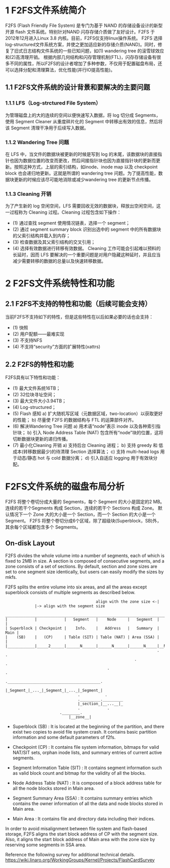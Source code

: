 # 1 F2FS文件系统简介

F2FS (Flash Friendly File System) 是专门为基于 NAND 的存储设备设计的新型开源 flash 文件系统。特别针对NAND 闪存存储介质做了友好设计。F2FS 于2012年12月进入Linux 3.8 内核。目前，F2FS仅支持linux操作系统。
F2FS 选择 log-structured文件系统方案，并使之更加适应新的存储介质(NAND)。同时，修复了旧式日志结构文件系统的一些已知问题，如(1) wandering tree 的滚雪球效应和(2)高清理开销。
根据内部几何结构和闪存管理机制(FTL)，闪存存储设备有很多不同的属性，所以F2FS的设计者增加了多种参数，不仅用于配置磁盘布局，还可以选择分配和清理算法，优化性能(并行IO提高性能)。

## 1.1 F2FS文件系统的设计背景和要解决的主要问题

### 1.1.1 LFS（Log-strctured File System）

为管理磁盘上的大的连续的空间以便快速写入数据，将 log 切分成 Segments，使用 Segment Cleaner 从重度碎片化的 Segment 中转移出有效的信息，然后将该 Segment 清理干净用于后续写入数据。

### 1.1.2 Wandering Tree 问题

在 LFS 中，当文件的数据块被更新的时候是写到 log 的末尾，该数据块的直接指针也因为数据位置的改变而更改，然后间接指针块也因为直接指针块的更新而更新。按照这种方式，上层的索引结构，如inode、inode map 以及 checkpoint block 也会递归地更新。这就是所谓的 wandering tree 问题。为了提高性能，数据块更新的时候应该尽可能地消除或减少wandering tree 的更新节点传播。

### 1.1.3 Cleaning 开销

为了产生新的 log 空闲空间，LFS 需要回收无效的数据块，释放出空闲空间，这一过程称为 Cleaning 过程。Cleaning 过程包含如下操作：
* (1)    通过查找 segment 使用情况链表，选择一个 segment；
* (2)    通过 segment summary block 识别出选中的 segment 中的所有数据块的父索引结构并载入到内存；
* (3)    检查数据及其父索引结构的交叉引用；
* (4)    选择有效数据进行转移有效数据。
Cleaning  工作可能会引起难以预料的长延时，因而 LFS 要解决的一个重要问题是对用户隐藏这种延时，并且应当减少需要转移的数据的总量以及快速转移数据。

# 2 F2FS文件系统特性和功能

## 2.1 F2FS不支持的特性和功能（后续可能会支持）

当前F2FS不支持如下的特性，但是这些特性在以后如果必要的话也会支持：
* (1)    快照
* (2)    用户配额——最难实现
* (3)    不支持NFS
* (4)    不支持“security”方面的扩展特性(xattrs)

## 2.2 F2FS的特性和功能
F2FS具有以下特性和功能：
* (1)    最大文件系统16TB；
* (2)    32位块寻址空间；
* (3)    最大文件大小3.94TB；
* (4)    Log-structured；
* (5)    Flash 感知
a) 扩大随机写区域（元数据区域，two-location）以获取更好的性能；
b) 尽量使 F2FS 的数据结构与 FTL 的运算部件对齐。
* (6)    解决Wandering Tree 问题
a) 用术语“node”表示 inode 以及各种索引指针块；
b) 引入 Node Address Table (NAT) 包含所有“node”块的位置，这将切断数据块更新的递归传播。
* (7)    最小化Cleaning 开销
a) 支持后台 Cleaning 进程；
b) 支持 greedy 和 低成本(转移数据最少)的待清理 Section 选择算法；
c) 支持 multi-head logs 用于动态/静态 hot 与 cold 数据分离；
d) 引入自适应 logging 用于有效块分配。

# F2FS文件系统的磁盘布局分析

F2FS 将整个卷切分成大量的 Segments，每个 Segment 的大小是固定的2 MB。
连续的若干个Segments 构成 Section，连续的若干个 Sections 构成 Zone。
默认情况下一个 Zone 大的大小是一个 Section，而一个 Section 的大小是一个 Segment。
F2FS 将整个卷切分成6个区域，除了超级块(Superblock，SB)外，其余每个区域都包含多个 Segments。

On-disk Layout
--------------

F2FS divides the whole volume into a number of segments, each of which is fixed
to 2MB in size. A section is composed of consecutive segments, and a zone
consists of a set of sections. By default, section and zone sizes are set to one
segment size identically, but users can easily modify the sizes by mkfs.

F2FS splits the entire volume into six areas, and all the areas except superblock
consists of multiple segments as described below.

                                            align with the zone size <-|
                 |-> align with the segment size
     _________________________________________________________________________
    |            |            |   Segment   |    Node     |   Segment  |      |
    | Superblock | Checkpoint |    Info.    |   Address   |   Summary  | Main |
    |    (SB)    |   (CP)     | Table (SIT) | Table (NAT) | Area (SSA) |      |
    |____________|_____2______|______N______|______N______|______N_____|__N___|
                                                                       .      .
                                                             .                .
                                                 .                            .
                                    ._________________________________________.
                                    |_Segment_|_..._|_Segment_|_..._|_Segment_|
                                    .           .
                                    ._________._________
                                    |_section_|__...__|_
                                    .            .
		                    .________.
	                            |__zone__|

- Superblock (SB)
 : It is located at the beginning of the partition, and there exist two copies
   to avoid file system crash. It contains basic partition information and some
   default parameters of f2fs.

- Checkpoint (CP)
 : It contains file system information, bitmaps for valid NAT/SIT sets, orphan
   inode lists, and summary entries of current active segments.

- Segment Information Table (SIT)
 : It contains segment information such as valid block count and bitmap for the
   validity of all the blocks.

- Node Address Table (NAT)
 : It is composed of a block address table for all the node blocks stored in
   Main area.

- Segment Summary Area (SSA)
 : It contains summary entries which contains the owner information of all the
   data and node blocks stored in Main area.

- Main Area
 : It contains file and directory data including their indices.

In order to avoid misalignment between file system and flash-based storage, F2FS
aligns the start block address of CP with the segment size. Also, it aligns the
start block address of Main area with the zone size by reserving some segments
in SSA area.

Reference the following survey for additional technical details.
https://wiki.linaro.org/WorkingGroups/Kernel/Projects/FlashCardSurvey
